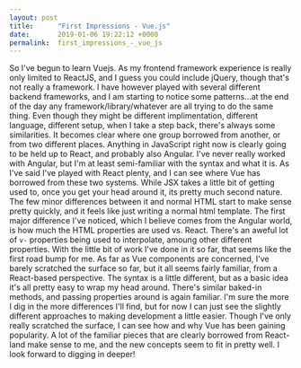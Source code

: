 ```yaml
---
layout: post
title:      "First Impressions - Vue.js"
date:       2019-01-06 19:22:12 +0000
permalink:  first_impressions_-_vue_js
---
```



So I've begun to learn Vuejs. As my frontend framework experience is really only limited to ReactJS, and I guess you could include jQuery, though that's not really a framework. I have however played with several different backend frameworks, and I am starting to notice some patterns...at the end of the day any framework/library/whatever are all trying to do the same thing. Even though they might be different implimentation, different language, different setup, when I take a step back, there's always some similarities. It becomes clear where one group borrowed from another, or from two different places.
Anything in JavaScript right now is clearly going to be held up to React, and probably also Angular. I've never really worked with Angular, but I'm at least semi-familiar with the syntax and what it is. As I've said I've played with React plenty, and I can see where Vue has borrowed from these two systems. While JSX takes a little bit of getting used to, once you get your head around it, its pretty much second nature. The few minor differences between it and normal HTML start to make sense pretty quickly, and it feels like just writing a normal html template.
The first major difference I've noticed, which I believe comes from the Angular world, is how much the HTML properties are used vs. React. There's an aweful lot of ```v-``` properties being used to interpolate, amoung other different properties. With the little bit of work I've done in it so far, that seems like the first road bump for me.
As far as Vue components are concerned, I've barely scratched the surface so far, but it all seems fairly familiar, from a React-based perspective. The syntax is a little different, but as a basic idea it's all pretty easy to wrap my head around. There's similar baked-in methods, and passing properties around is again familiar. I'm sure the more I dig in the more differences I'll find, but for now I can just see the slightly different approaches to making development a little easier.
Though I've only really scratched the surface, I can see how and why Vue has been gaining popularity. A lot of the familiar pieces that are clearly borrowed from React-land make sense to me, and the new concepts seem to fit in pretty well. I look forward to digging in deeper!
